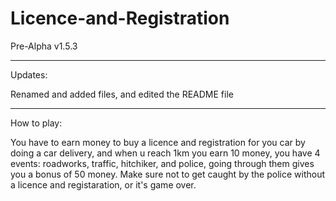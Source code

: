 # Licence-and-Registration
Pre-Alpha v1.5.3

------------------------------------------------------------------------------------------------------------------------

Updates:

Renamed and added files, and edited the README file

------------------------------------------------------------------------------------------------------------------------

How to play:

You have to earn money to buy a licence and registration for you car by doing a car delivery, and when u reach 1km you earn 10 money, you have 4 events: roadworks, traffic, hitchiker, and police, going through them gives you a bonus of 50 money. Make sure not to get caught by the police without a licence and registaration, or it's game over.
